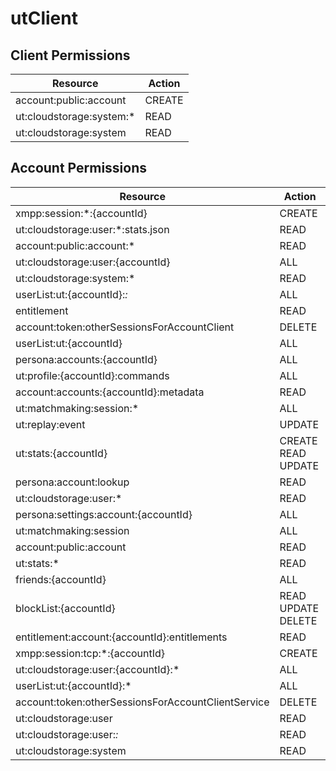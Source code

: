 # utClient


## Client Permissions
| Resource | Action |
| - | - |
| account:public:account | CREATE |
| ut:cloudstorage:system:* | READ |
| ut:cloudstorage:system | READ |

## Account Permissions
| Resource | Action |
| - | - |
| xmpp:session:*:{accountId} | CREATE |
| ut:cloudstorage:user:*:stats.json | READ |
| account:public:account:* | READ |
| ut:cloudstorage:user:{accountId} | ALL |
| ut:cloudstorage:system:* | READ |
| userList:ut:{accountId}:*:* | ALL |
| entitlement | READ |
| account:token:otherSessionsForAccountClient | DELETE |
| userList:ut:{accountId} | ALL |
| persona:accounts:{accountId} | ALL |
| ut:profile:{accountId}:commands | ALL |
| account:accounts:{accountId}:metadata | READ |
| ut:matchmaking:session:* | ALL |
| ut:replay:event | UPDATE |
| ut:stats:{accountId} | CREATE READ UPDATE |
| persona:account:lookup | READ |
| ut:cloudstorage:user:* | READ |
| persona:settings:account:{accountId} | ALL |
| ut:matchmaking:session | ALL |
| account:public:account | READ |
| ut:stats:* | READ |
| friends:{accountId} | ALL |
| blockList:{accountId} | READ UPDATE DELETE |
| entitlement:account:{accountId}:entitlements | READ |
| xmpp:session:tcp:*:{accountId} | CREATE |
| ut:cloudstorage:user:{accountId}:* | ALL |
| userList:ut:{accountId}:* | ALL |
| account:token:otherSessionsForAccountClientService | DELETE |
| ut:cloudstorage:user | READ |
| ut:cloudstorage:user:*:* | READ |
| ut:cloudstorage:system | READ |

